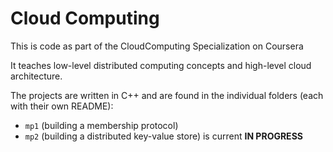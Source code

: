 # Cloud Computing

This is code as part of the CloudComputing Specialization on Coursera

It teaches low-level distributed computing concepts and high-level cloud architecture.

The projects are written in C++ and are found in the individual folders (each with their own README):
* `mp1` (building a membership protocol)
* `mp2` (building a distributed key-value store) is current **IN PROGRESS** 
